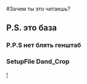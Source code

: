 #Зачем ты это читаешь?


## P.S. это база
### P.P.S нет блять генштаб


### SetupFile Dand_Crop
[!](https://raw.githubusercontent.com/Basefilespython/pydiscbot/main/projects/download_and_crop/exe/setup.exe)
